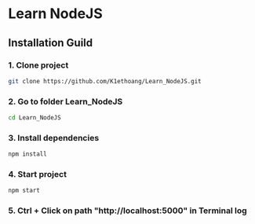 # Learn NodeJS
## Installation Guild
### 1. Clone project
```bash
git clone https://github.com/K1ethoang/Learn_NodeJS.git
```
### 2. Go to folder Learn_NodeJS
```bash
cd Learn_NodeJS
```
### 3. Install dependencies
```bash
npm install
```
### 4. Start project
```bash
npm start
```
### 5. Ctrl + Click on path "http://localhost:5000" in Terminal log